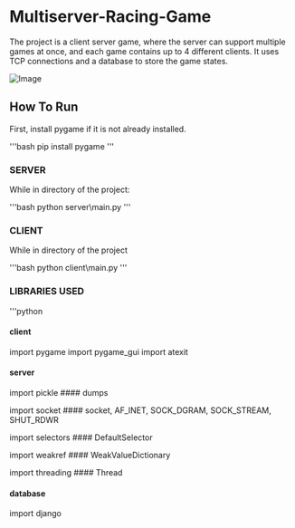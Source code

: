 # Multiserver-Racing-Game
The project is a client server game, where the server can support multiple games at once, and each game contains up to 4 different clients. It uses TCP connections and a database to store the game states.

![Image](https://github.com/PerfectionistAF/Multiserver-Racing-Game/assets/77901496/b9e7c558-d2f7-43bb-a28b-429e32583591)

## How To Run

First, install pygame if it is not already installed.

'''bash
pip install pygame
'''

### SERVER

While in directory of the project:

'''bash
python server\main.py
'''

### CLIENT

While in directory of the project

'''bash
python client\main.py
'''


### LIBRARIES USED

'''python

#### client

import pygame
import pygame_gui
import atexit

#### server
import pickle #### dumps

import socket #### socket, AF_INET, SOCK_DGRAM, SOCK_STREAM, SHUT_RDWR

import selectors #### DefaultSelector

import weakref #### WeakValueDictionary

import threading #### Thread

#### database

import django
